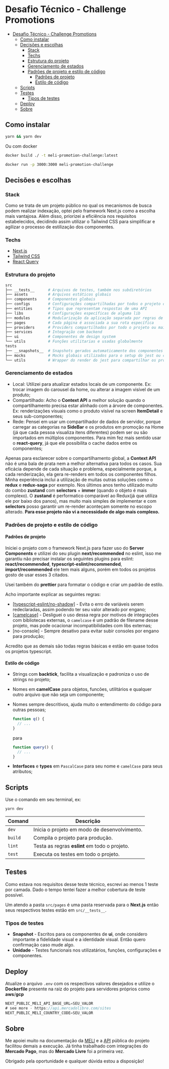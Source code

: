 # Desafio Técnico - Challenge Promotions

- [Desafio Técnico - Challenge Promotions](#desafio-técnico---challenge-promotions)
  - [Como instalar](#como-instalar)
  - [Decisões e escolhas](#decisões-e-escolhas)
    - [Stack](#stack)
    - [Techs](#techs)
    - [Estrutura do projeto](#estrutura-do-projeto)
    - [Gerenciamento de estados](#gerenciamento-de-estados)
    - [Padrões de projeto e estilo de código](#padrões-de-projeto-e-estilo-de-código)
      - [Padrões de projeto](#padrões-de-projeto)
      - [Estilo de código](#estilo-de-código)
  - [Scripts](#scripts)
  - [Testes](#testes)
    - [Tipos de testes](#tipos-de-testes)
  - [Deploy](#deploy)
  - [Sobre](#sobre)

## Como instalar

```sh
yarn && yarn dev
```

Ou com docker

```sh
docker build ./ -t meli-promotion-challenge:latest

docker run -p 3000:3000 meli-promotion-challenge
```

## Decisões e escolhas

### Stack

Como se trata de um projeto público no qual os mecanismos de busca podem realizar indexação, optei pelo framework Next.js como a escolha mais vantajosa. Além disso, priorizei a eficiência nos requisitos estabelecidos, decidindo assim utilizar o Tailwind CSS para simplificar e agilizar o processo de estilização dos componentes.

### Techs

- [Next.js](https://nextjs.org/)
- [Tailwind CSS](https://tailwindcss.com/)
- [React Query](https://tanstack.com/query/v3/)

### Estrutura do projeto

```sh
src
├── __tests__      # Arquivos de testes, também nos subdiretórios
├── assets         # Arquivos estáticos globais
├── components     # Componentes globais
├── configs        # Configurações compartilhadas por todos o projeto ou modulos
├── entities       # Tipos que representam respostas de uma API
├── libs           # Configurações específicas de alguma lib
├── modules        # Modularização da aplicação separada por regras de negócio
├── pages          # Cada página é associada a sua rota específica
├── providers      # Providers compartilhados por todo o projeto ou mais de um módulo
├── services       # Integração com backend
├── ui             # Componentes de design system
└── utils          # Funções utilitarias e usadas globalmente
tests
├── __snapshots__  # Snapshots gerados automaticamente dos componentes de ui
├── mocks          # Mocks globais utilizados para o setup do jest ou compartilhado
└── utils          # Wrapper do render do jest para compartilhar os providers do projeto
```

### Gerenciamento de estados

- Local: Utilizei para atualizar estados locais de um componente. Ex: trocar imagem do carousel da home, ou alterar a imagem visível de um produto;
- Compartilhado: Acho o **Context API** a melhor solução quando o compartilhamento precisa estar alinhado com a árvore de componentes. Ex: renderizações visuais como o produto visível na screen **ItemDetail** e seus sub-componentes;
- Rede: Pensei em usar um compartilhador de dados de servidor, porque carregar as categorias na **SideBar** e os produtos em promoção na Home (já que cada pessoa visualiza itens diferentes) podem ser ou são importados em múltiplos componentes. Para mim fez mais sentido usar o **react-query**, já que ele possibilita o cache dados entre os componentes;

Apenas para esclarecer sobre o compartilhamento global, a **Context API** não é uma bala de prata nem a melhor alternativa para todos os casos. Sua eficácia depende de cada situação e problema, especialmente porque, a cada renderização, ela gera re-renders em todos os componentes filhos.
Minha experiência inclui a utilização de muitas outras soluções como o **redux** e **redux-saga** por exemplo. Nos últimos anos tenho utilizado muito do combo **zustand** com **selectors** + **immer** (quando o objeto é mais complexo). O **zustand** é performatico comparável ao Redux(já que utiliza ele por baixo dos panos), mas muito mais simples de implementar e com **selectors** posso garantir um re-render aconteçam somente no escopo alterado. **Para esse projeto não vi a necessidade de algo mais complexo.**

### Padrões de projeto e estilo de código

#### Padrões de projeto

Iniciei o projeto com o framework Next.js para fazer uso do **Server Components** e utilizei do seu plugin **next/recommended** no eslint, isso me garantiu não precisar instalar os seguintes plugins para eslint: **react/recommended**, **typescript-eslint/recommended**, **import/recommended** ele tem mais alguns, porém em todos os projetos gosto de usar esses 3 citados.

Usei também do **prettier** para formatar o código e criar um padrão de estilo.

Acho importante explicar as seguintes regras:

- [[typescript-eslint/no-shadow]](https://eslint.org/docs/latest/rules/no-shadow) - Evita o erro de variáveis serem redeclaradas, assim podendo ter seu valor alterado por engano;
- [[camelcase]](https://eslint.org/docs/latest/rules/camelcase) - Desliguei o uso dessa regra por motivos de integrações com bibliotecas externas, o `camelcase` é um padrão de filename desse projeto, mas pode ocacionar incompatibilidades com libs externas;
- [no-console] - Sempre desativo para evitar subir consoles por engano para produção;

Acredito que as demais são todas regras básicas e estão em quase todos os projetos typescript.

#### Estilo de código

- Strings com **backtick**, facilita a visualização e padroniza o uso de strings no projeto;
- Nomes em **camelCase** para objetos, funcões, utilitários e qualquer outro arquivo que não seja um componente;
- Nomes sempre descritivos, ajuda muito o entendimento do código para outras pessoas;

  ```ts
  function q() {
    // ...
  }
  ```

  para

  ```ts
  function query() {
    // ...
  }
  ```

- **Interfaces** e **types** em `PascalCase` para seu nome e `camelCase` para seus atributos;

## Scripts

Use o comando em seu terminal, ex:

```ts
yarn dev
```

| Comand  | Descrição                                     |
| ------- | --------------------------------------------- |
| `dev`   | Inicia o projeto em modo de desenvolvimento.  |
| `build` | Compila o projeto para produção.              |
| `lint`  | Testa as regras **eslint** em todo o projeto. |
| `test`  | Executa os testes em todo o projeto.          |

## Testes

Como estava nos requisitos desse teste técnico, escrevi ao menos 1 teste por camada. Dado o tempo tentei fazer a melhor cobertura de teste possível.

Um atendo a pasta `src/pages` é uma pasta reservada para o **Next.js** então seus respectivos testes estão em `src/__tests__`.

### Tipos de testes

- **Snapshot** - Escritos para os componentes de **ui**, onde considero importante a fidelidade visual e a identidade visual. Então quero confirmação caso mude algo.
- **Unidade** - Testes funcionais nos utilizatários, funções, configurações e componentes.

## Deploy

Atualize o arquivo `.env` com os respectivos valores desejados e utilize o **Dockerfile** presente na raiz do projeto para servidores próprios como **aws**/**gcp**

```ts
NEXT_PUBLIC_MELI_API_BASE_URL=SEU_VALOR
# see more - https://api.mercadolibre.com/sites
NEXT_PUBLIC_MELI_COUNTRY_CODE=SEU_VALOR
```

## Sobre

Me apoiei muito na documentação da [MELI](https://developers.mercadolivre.com.br/) e a [API](https://api.mercadolibre.com/sites) pública do projeto facilitou demais a execução. Já tinha trabalhado com integrações do **Mercado Pago**, mas do **Mercado Livre** foi a primeira vez.

Obrigado pela oportunidade e qualquer dúvida estou a disposição!

